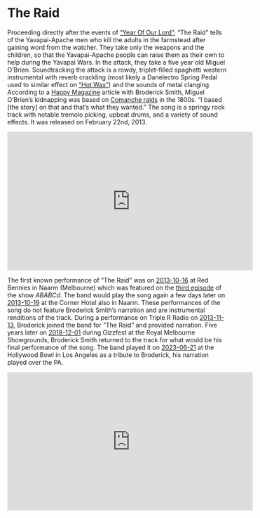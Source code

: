 # The Raid

Proceeding directly after the events of [“Year Of Our Lord”](https://kglw.net/song/year-of-our-lord); “The Raid” tells of the Yavapai-Apache men who kill the adults in the farmstead after gaining word from the watcher. They take only the weapons and the children, so that the Yavapai-Apache people can raise them as their own to help during the Yavapai Wars. In the attack, they take a five year old Miguel O’Brien. Soundtracking the attack is a rowdy, triplet-filled spaghetti western instrumental with reverb crackling (most likely a Danelectro Spring Pedal used to similar effect on [“Hot Wax”](https://kglw.net/song/hot-wax)) and the sounds of metal clanging. According to a [Happy Magazine](https://happymag.tv/eyes-like-the-sky/) article with Broderick Smith, Miguel O’Brien’s kidnapping was based on [Comanche raids](https://www.npr.org/2011/05/20/136438816/the-rise-and-fall-of-the-comanche-empire) in the 1800s. “I based [the story] on that and that’s what they wanted.” The song is a springy rock track with notable tremolo picking, upbeat drums, and a variety of sound effects. It was released on February 22nd, 2013.

<div style="text-align: center;"><iframe width="560" height="315" src="https://www.youtube.com/embed/tDAZv2nAz9w?si=-2bjjpXGjyGi7XW9" title="YouTube video player" frameborder="0" allow="accelerometer; autoplay; clipboard-write; encrypted-media; gyroscope; picture-in-picture; web-share" referrerpolicy="strict-origin-when-cross-origin" allowfullscreen></iframe><div style="text-align: left;">

The first known performance of “The Raid” was on [2013-10-16](https://kglw.net/setlists/king-gizzard-the-lizard-wizard-october-16-2013-red-bennies-naarm-melbourne-vic-australia.html) at Red Bennies in Naarm (Melbourne) which was featured on the [third episode](https://www.youtube.com/watch?v=1d9y740LUCk&t=0s) of the show *ABABCd*. The band would play the song again a few days later on [2013-10-19](https://kglw.net/setlists/king-gizzard-the-lizard-wizard-october-19-2013-corner-hotel-naarm-melbourne-vic-australia.html) at the Corner Hotel also in Naarm. These performances of the song do not feature Broderick Smith’s narration and are instrumental renditions of the track. During a performance on Triple R Radio on [2013-11-13](https://kglw.net/setlists/king-gizzard-the-lizard-wizard-november-13-2013-triple-r-performance-space-naarm-melbourne-vic-australia.html), Broderick joined the band for “The Raid” and provided narration. Five years later on [2018-12-01](https://kglw.net/setlists/king-gizzard-the-lizard-wizard-december-1-2018-royal-melbourne-showgrounds-naarm-melbourne-vic-australia.html) during Gizzfest at the Royal Melbourne Showgrounds, Broderick Smith returned to the track for what would be his final performance of the song. The band played it on [2023-06-21](https://kglw.net/setlists/king-gizzard-the-lizard-wizard-june-21-2023-hollywood-bowl-los-angeles-ca-usa.html) at the Hollywood Bowl in Los Angeles as a tribute to Broderick, his narration played over the PA.

<div style="text-align: center;"><iframe width="560" height="315" src="https://www.youtube.com/embed/Jt9_a7CEgCc?si=aQhEa3pFKV2-oiMq" title="YouTube video player" frameborder="0" allow="accelerometer; autoplay; clipboard-write; encrypted-media; gyroscope; picture-in-picture; web-share" referrerpolicy="strict-origin-when-cross-origin" allowfullscreen></iframe><div style="text-align: left;">
